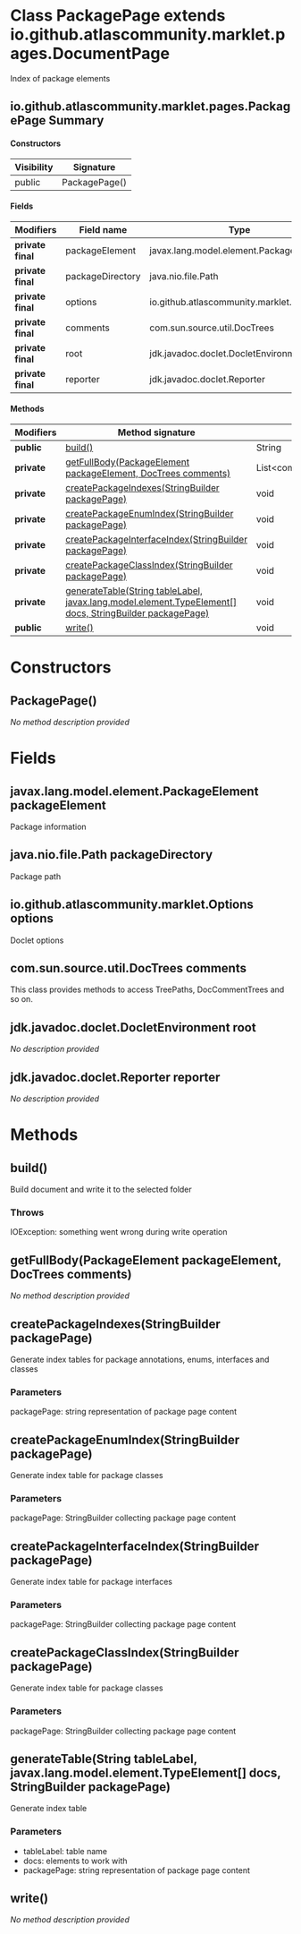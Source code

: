 Class PackagePage extends io.github.atlascommunity.marklet.pages.DocumentPage
=============================================================================
Index of package elements

io.github.atlascommunity.marklet.pages.PackagePage Summary
-------
#### Constructors
| Visibility | Signature     |
| ---------- | ------------- |
| public     | PackagePage() |
#### Fields
| Modifiers         | Field name       | Type                                     |
| ----------------- | ---------------- | ---------------------------------------- |
| **private final** | packageElement   | javax.lang.model.element.PackageElement  |
| **private final** | packageDirectory | java.nio.file.Path                       |
| **private final** | options          | io.github.atlascommunity.marklet.Options |
| **private final** | comments         | com.sun.source.util.DocTrees             |
| **private final** | root             | jdk.javadoc.doclet.DocletEnvironment     |
| **private final** | reporter         | jdk.javadoc.doclet.Reporter              |
#### Methods
| Modifiers   | Method signature                                                                                                                                                                                                    | Return type                          |
| ----------- | ------------------------------------------------------------------------------------------------------------------------------------------------------------------------------------------------------------------- | ------------------------------------ |
| **public**  | [build()](#build)                                                                                                                                                                                                   | String                               |
| **private** | [getFullBody(PackageElement packageElement, DocTrees comments)](#getfullbodypackageelement-packageelement--doctrees-comments)                                                                                       | List<com.sun.source.doctree.DocTree> |
| **private** | [createPackageIndexes(StringBuilder packagePage)](#createpackageindexesstringbuilder-packagepage)                                                                                                                   | void                                 |
| **private** | [createPackageEnumIndex(StringBuilder packagePage)](#createpackageenumindexstringbuilder-packagepage)                                                                                                               | void                                 |
| **private** | [createPackageInterfaceIndex(StringBuilder packagePage)](#createpackageinterfaceindexstringbuilder-packagepage)                                                                                                     | void                                 |
| **private** | [createPackageClassIndex(StringBuilder packagePage)](#createpackageclassindexstringbuilder-packagepage)                                                                                                             | void                                 |
| **private** | [generateTable(String tableLabel, javax.lang.model.element.TypeElement[] docs, StringBuilder packagePage)](#generatetablestring-tablelabel--javax.lang.model.element.typeelement[]-docs--stringbuilder-packagepage) | void                                 |
| **public**  | [write()](#write)                                                                                                                                                                                                   | void                                 |

Constructors
============
PackagePage()
-------------
*No method description provided*


Fields
======
javax.lang.model.element.PackageElement packageElement
------------------------------------------------------
Package information


java.nio.file.Path packageDirectory
-----------------------------------
Package path


io.github.atlascommunity.marklet.Options options
------------------------------------------------
Doclet options


com.sun.source.util.DocTrees comments
-------------------------------------
This class provides methods to access TreePaths, DocCommentTrees and so on.


jdk.javadoc.doclet.DocletEnvironment root
-----------------------------------------
*No description provided*


jdk.javadoc.doclet.Reporter reporter
------------------------------------
*No description provided*


Methods
=======
build()
-------
Build document and write it to the selected folder

### Throws

IOException: something went wrong during write operation


getFullBody(PackageElement packageElement, DocTrees comments)
-------------------------------------------------------------
*No method description provided*


createPackageIndexes(StringBuilder packagePage)
-----------------------------------------------
Generate index tables for package annotations, enums, interfaces and classes

### Parameters

packagePage: string representation of package page content


createPackageEnumIndex(StringBuilder packagePage)
-------------------------------------------------
Generate index table for package classes

### Parameters

packagePage: StringBuilder collecting package page content


createPackageInterfaceIndex(StringBuilder packagePage)
------------------------------------------------------
Generate index table for package interfaces

### Parameters

packagePage: StringBuilder collecting package page content


createPackageClassIndex(StringBuilder packagePage)
--------------------------------------------------
Generate index table for package classes

### Parameters

packagePage: StringBuilder collecting package page content


generateTable(String tableLabel, javax.lang.model.element.TypeElement[] docs, StringBuilder packagePage)
--------------------------------------------------------------------------------------------------------
Generate index table

### Parameters

- tableLabel: table name
- docs: elements to work with
- packagePage: string representation of package page content



write()
-------
*No method description provided*


